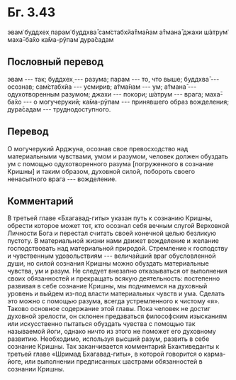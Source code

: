 # Бг. 3.43
эвам̇ буддхех̣ парам̇ буддхва̄
сам̇стабхйа̄тма̄нам а̄тмана̄
джахи ш́атрум̇ маха̄-ба̄хо
ка̄ма-рӯпам̇ дура̄садам
## Пословный перевод

эвам --- так; буддхех̣ --- разума; парам --- то, что выше; буддхва̄ ---
осознав; сам̇стабхйа --- усмирив; а̄тма̄нам --- ум; а̄тмана̄ ---
одухотворенным разумом; джахи --- покори; ш́атрум --- врага; маха̄-ба̄хо
--- о могучерукий; ка̄ма-рӯпам --- принявшего образ вожделения; дура̄садам
--- труднодоступного.

## Перевод

О могучерукий Арджуна, осознав свое превосходство над материальными
чувствами, умом и разумом, человек должен обуздать ум с помощью
одухотворенного разума \[погруженного в сознание Кришны\] и таким
образом, духовной силой, побороть своего ненасытного врага ---
вожделение.

## Комментарий

В третьей главе «Бхагавад-гиты» указан путь к сознанию Кришны, обрести
которое может тот, кто осознал себя вечным слугой Верховной Личности
Бога и перестал считать своей конечной целью безликую пустоту. В
материальной жизни нами движет вожделение и желание господствовать над
материальной природой. Стремление к господству и чувственным
удовольствиям --- величайший враг обусловленной души, но силой сознания
Кришны можно обуздать материальные чувства, ум и разум. Не следует
внезапно отказываться от выполнения своих обязанностей и прекращать
всякую деятельность: постепенно развивая в себе сознание Кришны, мы
поднимемся на духовный уровень и выйдем из-под власти материальных
чувств и ума. Сделать это можно с помощью разума, всегда устремленного к
чистому «я». Таково основное содержание этой главы. Пока человек не
достиг духовной зрелости, он склонен предаваться философским изысканиям
или искусственно пытаться обуздать чувства с помощью так называемой
йоги, однако ничто из этого не поможет его духовному развитию.
Необходимо, используя высший разум, развить в себе сознание Кришны. Так
заканчивается комментарий Бхактиведанты к третьей главе «Шримад
Бхагавад-гиты», в которой говорится о карма-йоге, или выполнении
предписанных шастрами обязанностей в сознании Кришны.
